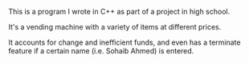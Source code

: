 This is a program I wrote in C++ as part of a project in high school.

It's a vending machine with a variety of items at different prices.

It accounts for change and inefficient funds, and even has a terminate feature if a certain name (i.e. Sohaib Ahmed) is entered.
